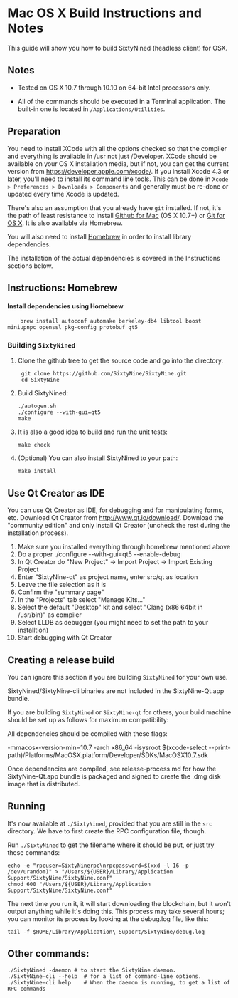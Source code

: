 Mac OS X Build Instructions and Notes
====================================
This guide will show you how to build SixtyNined (headless client) for OSX.

Notes
-----

* Tested on OS X 10.7 through 10.10 on 64-bit Intel processors only.

* All of the commands should be executed in a Terminal application. The
built-in one is located in `/Applications/Utilities`.

Preparation
-----------

You need to install XCode with all the options checked so that the compiler
and everything is available in /usr not just /Developer. XCode should be
available on your OS X installation media, but if not, you can get the
current version from https://developer.apple.com/xcode/. If you install
Xcode 4.3 or later, you'll need to install its command line tools. This can
be done in `Xcode > Preferences > Downloads > Components` and generally must
be re-done or updated every time Xcode is updated.

There's also an assumption that you already have `git` installed. If
not, it's the path of least resistance to install [Github for Mac](https://mac.github.com/)
(OS X 10.7+) or
[Git for OS X](https://code.google.com/p/git-osx-installer/). It is also
available via Homebrew.

You will also need to install [Homebrew](http://brew.sh) in order to install library
dependencies.

The installation of the actual dependencies is covered in the Instructions
sections below.

Instructions: Homebrew
----------------------

#### Install dependencies using Homebrew

        brew install autoconf automake berkeley-db4 libtool boost miniupnpc openssl pkg-config protobuf qt5

### Building `SixtyNined`

1. Clone the github tree to get the source code and go into the directory.

        git clone https://github.com/SixtyNine/SixtyNine.git
        cd SixtyNine

2.  Build SixtyNined:

        ./autogen.sh
        ./configure --with-gui=qt5
        make

3.  It is also a good idea to build and run the unit tests:

        make check

4.  (Optional) You can also install SixtyNined to your path:

        make install

Use Qt Creator as IDE
------------------------
You can use Qt Creator as IDE, for debugging and for manipulating forms, etc.
Download Qt Creator from http://www.qt.io/download/. Download the "community edition" and only install Qt Creator (uncheck the rest during the installation process).

1. Make sure you installed everything through homebrew mentioned above
2. Do a proper ./configure --with-gui=qt5 --enable-debug
3. In Qt Creator do "New Project" -> Import Project -> Import Existing Project
4. Enter "SixtyNine-qt" as project name, enter src/qt as location
5. Leave the file selection as it is
6. Confirm the "summary page"
7. In the "Projects" tab select "Manage Kits..."
8. Select the default "Desktop" kit and select "Clang (x86 64bit in /usr/bin)" as compiler
9. Select LLDB as debugger (you might need to set the path to your installtion)
10. Start debugging with Qt Creator

Creating a release build
------------------------
You can ignore this section if you are building `SixtyNined` for your own use.

SixtyNined/SixtyNine-cli binaries are not included in the SixtyNine-Qt.app bundle.

If you are building `SixtyNined` or `SixtyNine-qt` for others, your build machine should be set up
as follows for maximum compatibility:

All dependencies should be compiled with these flags:

 -mmacosx-version-min=10.7
 -arch x86_64
 -isysroot $(xcode-select --print-path)/Platforms/MacOSX.platform/Developer/SDKs/MacOSX10.7.sdk

Once dependencies are compiled, see release-process.md for how the SixtyNine-Qt.app
bundle is packaged and signed to create the .dmg disk image that is distributed.

Running
-------

It's now available at `./SixtyNined`, provided that you are still in the `src`
directory. We have to first create the RPC configuration file, though.

Run `./SixtyNined` to get the filename where it should be put, or just try these
commands:

    echo -e "rpcuser=SixtyNinerpc\nrpcpassword=$(xxd -l 16 -p /dev/urandom)" > "/Users/${USER}/Library/Application Support/SixtyNine/SixtyNine.conf"
    chmod 600 "/Users/${USER}/Library/Application Support/SixtyNine/SixtyNine.conf"

The next time you run it, it will start downloading the blockchain, but it won't
output anything while it's doing this. This process may take several hours;
you can monitor its process by looking at the debug.log file, like this:

    tail -f $HOME/Library/Application\ Support/SixtyNine/debug.log

Other commands:
-------

    ./SixtyNined -daemon # to start the SixtyNine daemon.
    ./SixtyNine-cli --help  # for a list of command-line options.
    ./SixtyNine-cli help    # When the daemon is running, to get a list of RPC commands

